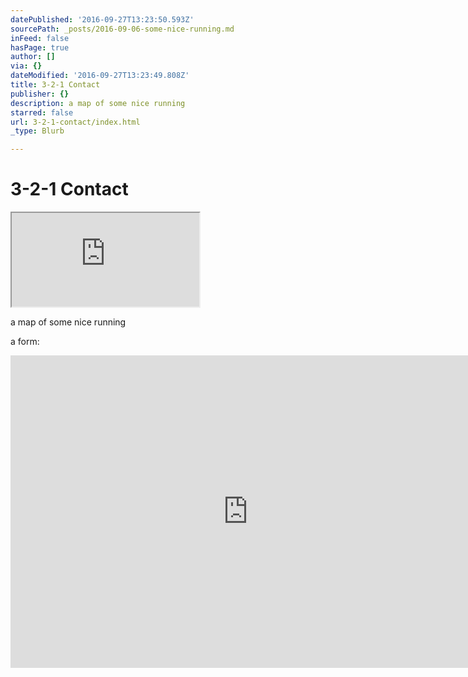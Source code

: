 ```yaml
---
datePublished: '2016-09-27T13:23:50.593Z'
sourcePath: _posts/2016-09-06-some-nice-running.md
inFeed: false
hasPage: true
author: []
via: {}
dateModified: '2016-09-27T13:23:49.808Z'
title: 3-2-1 Contact
publisher: {}
description: a map of some nice running
starred: false
url: 3-2-1-contact/index.html
_type: Blurb

---
```

# 3-2-1 Contact

<iframe src="https://the-grid.github.io/ed-location/?latitude=20&amp;longitude=-35&amp;zoom=15&amp;address=Park%20Trl%2C%20San%20Francisco%2C%20California%2094129%2C%20United%20States" style=""></iframe>

a map of some nice running

a form:

<iframe src="https://cdn.embedly.com/widgets/media.html?src=https%3A%2F%2Fdocs.google.com%2Fforms%2Fd%2Fe%2F1FAIpQLSeQ05tjL0TmO4ZjTxtz3Vs4OW3XH-QQ-dnd4QbqtiJlJ7pUog%2Fviewform%3Fembedded%3Dtrue&amp;url=https%3A%2F%2Fdocs.google.com%2Fforms%2Fd%2Fe%2F1FAIpQLSeQ05tjL0TmO4ZjTxtz3Vs4OW3XH-QQ-dnd4QbqtiJlJ7pUog%2Fviewform%3Fff&amp;image=https%3A%2F%2Flh5.googleusercontent.com%2FWbyayJzo_6YdvsaKVJhJ93ap5de8Y5sKFySwDYIDGiG3vCnqNRjjnX3dOGL_dCmgg7o%3Dw1200-h630-p&amp;key=b7d04c9b404c499eba89ee7072e1c4f7&amp;type=text%2Fhtml&amp;schema=google" width="760" height="500" scrolling="no" frameborder="0" allowfullscreen="" style=""></iframe>